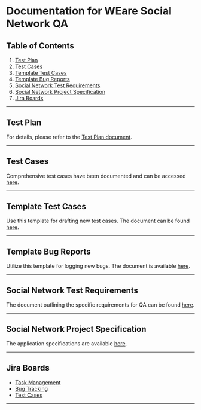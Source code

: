 # Documentation for WEare Social Network QA

## Table of Contents
1. [Test Plan](./Test-Plan.md)
2. [Test Cases](./Test-Cases.md)
3. [Template Test Cases](./Template-Test-Cases.md)
4. [Template Bug Reports](./Template-Bug-Reports.md)
5. [Social Network Test Requirements](./Social-Network-Test-Requirements.md)
6. [Social Network Project Specification](./Social-Network-Project-Specification.md)
7. [Jira Boards](#jira-boards)

---

## Test Plan
For details, please refer to the [Test Plan document](./Test-Plan.md).

---

## Test Cases
Comprehensive test cases have been documented and can be accessed [here](./Test-Cases.md).

---

## Template Test Cases
Use this template for drafting new test cases. The document can be found [here](./Template-Test-Cases.md).

---

## Template Bug Reports
Utilize this template for logging new bugs. The document is available [here](./Template-Bug-Reports.md).

---

## Social Network Test Requirements
The document outlining the specific requirements for QA can be found [here](./Social-Network-Test-Requirements.md).

---

## Social Network Project Specification
The application specifications are available [here](./Social-Network-Project-Specification.md).

---

## Jira Boards
- [Task Management](https://team4tests.atlassian.net/jira/software/projects/FPT/boards/3)
- [Bug Tracking](https://team4tests.atlassian.net/jira/software/c/projects/WA/issues)
- [Test Cases](https://team4tests.atlassian.net/jira/software/c/projects/FPW/boards/4)

---

